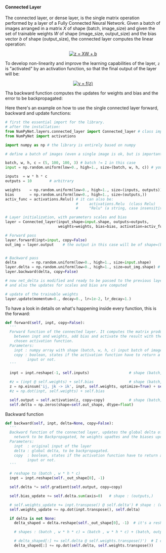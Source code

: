 #### Connected Layer

The connected layer, or dense layer, is the single matrix operation performed by a layer of a Fully Connected Neural Network.
Given a batch of images arranged in a matrix *X* of shape (batch, image_size) and given the set of trainable weights *W* of shape (image_size, output_size) and the bias vector *b* of shape (output_size), the connected layer computes the linear operation:

<p align="center">
<a href="https://www.codecogs.com/eqnedit.php?latex=z&space;=&space;XW&space;&plus;&space;b" target="_blank"><img src="https://latex.codecogs.com/gif.latex?z&space;=&space;XW&space;&plus;&space;b" title="z = XW + b" /></a>
</p>

To develop non-linearity and improve the learning capabilities of the layer, `z` is "activated" by an activation function, so that the final output of the layer will be:

<p align="center">
<a href="https://www.codecogs.com/eqnedit.php?latex=y&space;=&space;f(z)" target="_blank"><img src="https://latex.codecogs.com/gif.latex?y&space;=&space;f(z)" title="y = f(z)" /></a>
</p>

Tha backward function computes the updates for weights and bias and the error to be backpropagated:





Here there's an example on how to use the single connected layer forward, backward and update functions:

```python
# first the essential import for the library.
# after the installation:
from NumPyNet.layers.connected_layer import Connected_layer # class import
from NumPyNet import activations

import numpy as np # the library is entirely based on numpy

# define a batch of images (even a single image is ok, but is important that it has all the four dimensions) in the format (batch, width, height, channels)

batch, w, h, c = (5, 100, 100, 3) # batch != 1 in this case
input = np.random.uniform(low=0., high=1., size=(batch, w, h, c)) # you can also import some images from file

inputs  = w * h * c
outputs = 10        # arbitrary

weights    = np.random.uniform(low=0., high=1., size=(inputs, outputs))
bias       = np.random.uniform(low=0., high=1., size=(outputs,))
activ_func = activations.Relu() # it can also be:
                                #     activations.Relu  (class Relu)
                                #     "Relu" (a string, case insensitive)

# Layer initialization, with parameters scales and bias
layer = Connected_layer(input_shape=input.shape, outputs=outputs,
                        weights=weights, bias=bias, activation=activ_func)

# Forward pass
layer.forward(inpt=input, copy=False)
out_img = layer.output    # the output in this case will be of shape=(batch, w, h, c), so a batch of normalized, rescaled and shifted images


# Backward pass
delta       = np.random.uniform(low=0., high=1., size=input.shape)     # definition of network delta, to be backpropagated
layer.delta = np.random.uniform(low=0., high=1., size=out_img.shape) # layer delta, ideally coming from the next layer
layer.backward(delta, copy=False)

# now net_delta is modified and ready to be passed to the previous layer.delta
# and also the updates for scales and bias are computed

# update of the trainable weights
layer.update(momentum=0., decay=0., lr=1e-2, lr_decay=1.)

```

To have a look in details on what's happening inside every function, this is the forward:
```python
def forward(self, inpt, copy=False):
  '''
  Forward function of the connected layer. It computes the matrix product
    between inpt and weights, add bias and activate the result with the
    chosen activation function.
  Parameters:
    inpt : numpy array with shape (batch, w, h, c) input batch of images of the layer
    copy : boolean, states if the activation function have to return a copy of the
          input or not.
  '''

  inpt = inpt.reshape(-1, self.inputs)                  # shape (batch, w*h*c)

  #z = (inpt @ self.weights) + self.bias                # shape (batch, outputs)
  z = np.einsum('ij, jk -> ik', inpt, self.weights, optimize=True) + self.bias
  #z = np.dot(inpt, self.weights) + self.bias

  self.output = self.activation(z, copy=copy)           # shape (batch, outputs), activated
  self.delta = np.zeros(shape=self.out_shape, dtype=float)
```




Backward function

```python
def backward(self, inpt, delta=None, copy=False):
  '''
  Backward function of the connected layer, updates the global delta of the
    network to be Backpropagated, he weights upadtes and the biases updates
  Parameters:
    inpt  : original input of the layer
    delta : global delta, to be backpropagated.
    copy  : boolean, states if the activation function have to return a copy of the
          input or not.
  '''

  # reshape to (batch , w * h * c)
  inpt = inpt.reshape(self._out_shape[0], -1)

  self.delta *= self.gradient(self.output, copy=copy)

  self.bias_update += self.delta.sum(axis=0)   # shape : (outputs,)

  # self.weights_update += inpt.transpose() @ self.delta') # shape : (w * h * c, outputs)
  self.weights_update += np.dot(inpt.transpose(), self.delta)

  if delta is not None:
    delta_shaped = delta.reshape(self._out_shape[0], -1)  # it's a reshaped VIEW

    # shapes : (batch , w * h * c) = (batch , w * h * c) + (batch, outputs) @ (outputs, w * h * c)

    # delta_shaped[:] += self.delta @ self.weights.transpose()')  # I can modify delta using its view
    delta_shaped[:] += np.dot(self.delta, self.weights.transpose())

```
